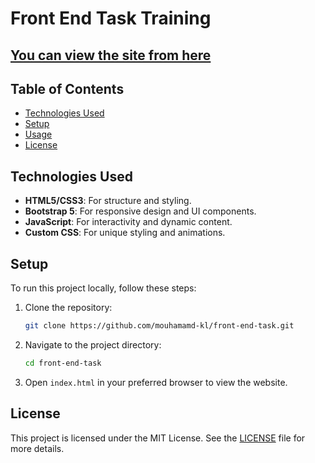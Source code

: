 # Front End Task Training

## [You can view the site from here](https://front-end-task.tiiny.site/)

## Table of Contents

- [Technologies Used](#technologies-used)
- [Setup](#setup)
- [Usage](#usage)
- [License](#license)



## Technologies Used

- **HTML5/CSS3**: For structure and styling.
- **Bootstrap 5**: For responsive design and UI components.
- **JavaScript**: For interactivity and dynamic content.
- **Custom CSS**: For unique styling and animations.

## Setup

To run this project locally, follow these steps:

1. Clone the repository:

    ```bash
    git clone https://github.com/mouhamamd-kl/front-end-task.git
    ```

2. Navigate to the project directory:

    ```bash
    cd front-end-task
    ```

3. Open `index.html` in your preferred browser to view the website.

## License

This project is licensed under the MIT License. See the [LICENSE](LICENSE) file for more details.

